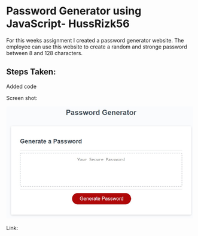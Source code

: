 # Password Generator using JavaScript- HussRizk56

For this weeks assignment I created a password generator website. The employee can use this website to create a random and stronge password between 8 and 128 characters. 


## Steps Taken:
Added code 



Screen shot:

<div>
   <img src="Assets/Passwordgenerator.jpg" width="500px"/> 
</div>


Link: 

